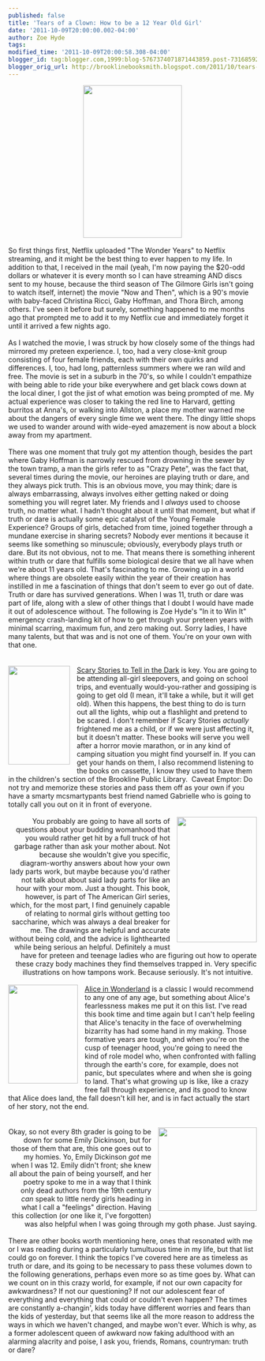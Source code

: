 ```yaml
---
published: false
title: 'Tears of a Clown: How to be a 12 Year Old Girl'
date: '2011-10-09T20:00:00.002-04:00'
author: Zoe Hyde
tags: 
modified_time: '2011-10-09T20:00:58.308-04:00'
blogger_id: tag:blogger.com,1999:blog-5767374071871443859.post-7316859288957724505
blogger_orig_url: http://brooklinebooksmith.blogspot.com/2011/10/tears-of-clown-how-to-be-12-year-old.html
---
```


<div class="separator" style="clear: both; text-align: center;"><a href="http://images-mediawiki-sites.thefullwiki.org/10/2/3/9/7382902975893771.jpg" imageanchor="1" style="margin-left: 1em; margin-right: 1em;"><img border="0" height="309" src="http://images-mediawiki-sites.thefullwiki.org/10/2/3/9/7382902975893771.jpg" width="200" /></a></div><br />So first things first, Netflix uploaded "The Wonder Years" to Netflix streaming, and it might be the best thing to ever happen to my life. In addition to that, I received in the mail (yeah, I'm now paying the $20-odd dollars or whatever it is every month so I can have streaming AND discs sent to my house, because the third season of The Gilmore Girls isn't going to watch itself, internet) the movie "Now and Then", which is a 90's movie with baby-faced Christina Ricci, Gaby Hoffman, and Thora Birch, among others. I've seen it before but surely, something happened to me months ago that prompted me to add it to my Netflix cue and&nbsp;immediately&nbsp;forget it until it arrived a few nights ago. <br /><br />As I watched the movie, I was struck by how closely some of the things had mirrored my preteen experience. I, too, had a very close-knit group consisting of four female friends, each with their own quirks and differences. I, too, had long, patternless summers where we ran wild and free. The movie is set in a suburb in the 70's, so while I couldn't empathize with&nbsp;being able to ride your bike everywhere and get black cows down at the local diner, I got the jist of what emotion was being prompted of me. My actual experience was closer to taking the red line to Harvard, getting burritos at Anna's, or walking into Allston, a place my mother warned me about the dangers of every single time we went there. The dingy little shops we used to wander around with wide-eyed amazement is now about a block away from my apartment. <br /><br />There was one moment that truly got my attention though, besides the part where Gaby Hoffman is narrowly rescued from drowning in the sewer by the town tramp, a man the girls refer to as "Crazy Pete", was the fact that, several times during the movie, our heroines are playing truth or dare, and they always pick truth. This is an obvious move, you may think; dare is always embarrassing, always involves either getting naked or doing something you will regret later. My friends and I <em>always </em>used to&nbsp;choose truth, no matter what. I hadn't thought about it until that moment, but what if truth or dare is actually some epic catalyst of the Young Female Experience? Groups of girls, detached from time, joined together through a mundane exercise in sharing secrets? Nobody ever mentions it because it seems like something so minuscule; obviously, everybody plays truth or dare. But its not obvious, not to me. That means there is something inherent within truth or dare that fulfills some biological desire that we all have when we're about 11 years old. That's fascinating to me. Growing up in a world where things are obsolete easily within the year of their creation has instilled in me a fascination of things that don't seem to ever go out of date. Truth or dare has survived generations. When I was 11, truth or dare was part of life, along with a slew of other things that I doubt I would have made it out of adolescence without. The following is Zoe Hyde's "In it to Win It" emergency crash-landing kit of how to get through your preteen years with minimal scarring, maximum fun, and zero making out. Sorry ladies, I have many talents, but that was and is not one of them. You're on your own with that one. <br /><br /><br /><div class="separator" style="clear: both; text-align: left;"><a href="http://edge.ebaumsworld.com/mediaFiles/picture/494842/81136539.jpg" imageanchor="1" style="clear: left; float: left; margin-bottom: 1em; margin-right: 1em;"><img border="0" height="200" src="http://edge.ebaumsworld.com/mediaFiles/picture/494842/81136539.jpg" width="125" /></a><u>Scary Stories to Tell in the Dark</u> is key. You are going to be attending all-girl sleepovers, and going on school trips, and eventually would-you-rather and gossiping is going to get old (I mean, it'll take a while, but it will get old). When this happens, the best thing to do is turn out all the lights, whip out a flashlight and pretend to be scared. I don't remember if Scary Stories <em>actually </em>frightened me as a child, or if we were just affecting it, but it doesn't matter. These books will serve you well after a horror movie marathon, or in any kind of camping situation you might find yourself in. If you can get your hands on them,&nbsp;I also recommend listening to the books on cassette, I know they used to have them in the children's section of the Brookline Public Library.&nbsp; Caveat Emptor: Do not try and memorize these stories and pass them off as your own if you have a smarty mcsmartypants best friend named Gabrielle who is going to totally call you out on it in front of everyone. </div><br /><div class="separator" style="clear: both; text-align: right;"><a href="http://ak1.ostkcdn.com/images/products/muze/books/1562476661.jpg" imageanchor="1" style="clear: right; float: right; margin-bottom: 1em; margin-left: 1em;"><img border="0" height="254" src="http://ak1.ostkcdn.com/images/products/muze/books/1562476661.jpg" width="162" /></a>You probably are going to have all sorts of questions about your budding womanhood that you would rather get hit by a full truck of hot garbage rather than ask your mother about. Not because she wouldn't give you specific, diagram-worthy answers about how your own lady parts work, but maybe because you'd rather not talk about about said lady parts for like an hour with your mom. Just a thought. This book, however, is part of The American Girl series, which, for the most part, I find genuinely capable of relating to&nbsp;normal girls without getting too saccharine, which was always a deal breaker for me. The drawings are helpful and accurate without being cold, and the advice is lighthearted while being serious an helpful. Definitely a must have for preteen and teenage ladies who are figuring out how to operate these crazy body machines they find themselves trapped in.&nbsp;Very specific illustrations on how tampons work.&nbsp;Because seriously.&nbsp;It's not&nbsp;intuitive. &nbsp;</div><div class="separator" style="clear: both; text-align: right;"><br /></div><div class="separator" style="clear: both; text-align: center;"><a href="http://www.musichouseshop.com/store/media/AliceBook.jpg" imageanchor="1" style="clear: left; float: left; margin-bottom: 1em; margin-right: 1em;"><img border="0" height="200" src="http://www.musichouseshop.com/store/media/AliceBook.jpg" width="141" /></a></div><div style="text-align: left;"><u>Alice in Wonderland</u> is a classic I would recommend to any one of any age, but something about Alice's fearlessness makes me put it on this list. I've read this book time and time again but I can't help feeling that Alice's tenacity in the face of overwhelming bizarrity has had some hand in my making. Those formative years are tough, and when you're on the cusp of teenager hood, you're going to need the kind of role model who, when confronted with falling through the earth's core, for example, does not panic, but speculates where and when she is going to land. That's what growing up is like, like a crazy free fall through experience, and its good to know that Alice does land, the fall doesn't kill her, and is in fact actually the start of her story, not the end. <br /><br /><br /></div><div class="separator" style="clear: both; text-align: right;"><a href="http://www.nybgshop.org/files/products/9780674018242/390x330.jpg" imageanchor="1" style="clear: right; float: right; margin-bottom: 1em; margin-left: 1em;"><img border="0" height="169" src="http://www.nybgshop.org/files/products/9780674018242/390x330.jpg" width="200" /></a>Okay, so not every 8th grader is going to be down for some Emily Dickinson, but for those of them that are, this one goes out to my homies. Yo, Emily Dickinson <em>got </em>me when I was 12. Emily didn't front; she knew all about the pain of being yourself, and her poetry spoke to me in a way that I think only dead authors from the 19th century <em>can </em>speak to little nerdy girls heading in what I call a "feelings" direction. Having this collection (or one like it, I've forgotten) was also helpful when I was going through my goth phase. Just saying.</div><div class="separator" style="clear: both; text-align: right;"><br /></div><div class="separator" style="clear: both; text-align: left;">﻿There are other books worth mentioning here, ones that resonated with me or I was reading during a particularly tumultuous time in my life, but that list could go on forever. I think the topics I've covered here are as timeless as truth or dare, and its going to be necessary to pass these volumes down to the following generations, perhaps even more so as time goes by. What can we count on in this crazy world, for example, if not our own capacity for awkwardness? If not our questioning? If not our adolescent fear of everything and everything that could or couldn't even happen? The times are constantly a-changin', kids today have different worries and fears than the kids of yesterday, but that seems like all the more reason to address the ways in which we haven't changed, and maybe won't ever.&nbsp;Which is why, as a former&nbsp;adolescent queen of awkward now&nbsp;faking adulthood with an alarming alacrity and poise, I ask you,&nbsp;friends, Romans, countryman: truth or dare?</div>